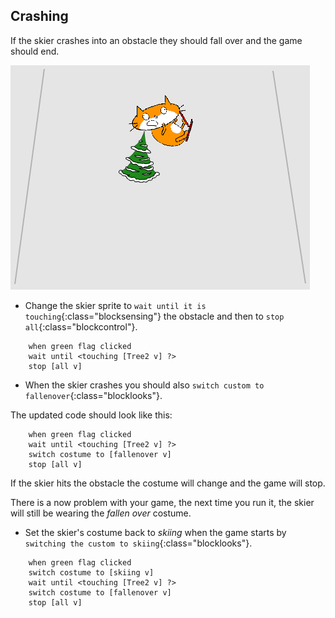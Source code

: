 ## Crashing

If the skier crashes into an obstacle they should fall over and the game should end.

![skier crashed](images/skier_crash.png)

+ Change the skier sprite to `wait until it is touching`{:class="blocksensing"} the obstacle and then to `stop all`{:class="blockcontrol"}.

```blocks
    when green flag clicked
    wait until <touching [Tree2 v] ?>
    stop [all v]
```

+ When the skier crashes you should also `switch custom to fallenover`{:class="blocklooks"}.

The updated code should look like this:

```blocks
    when green flag clicked
    wait until <touching [Tree2 v] ?>
    switch costume to [fallenover v]
    stop [all v]
```

If the skier hits the obstacle the costume will change and the game will stop. 

There is a now problem with your game, the next time you run it, the skier will still be wearing the *fallen over* costume.

+ Set the skier's costume back to *skiing* when the game starts by `switching the custom to skiing`{:class="blocklooks"}.

```blocks
    when green flag clicked
    switch costume to [skiing v]
    wait until <touching [Tree2 v] ?>
    switch costume to [fallenover v]
    stop [all v]
```
